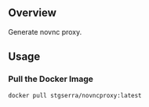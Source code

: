 ## Overview

Generate novnc proxy.

## Usage

### Pull the Docker Image

```bash
docker pull stgserra/novncproxy:latest
